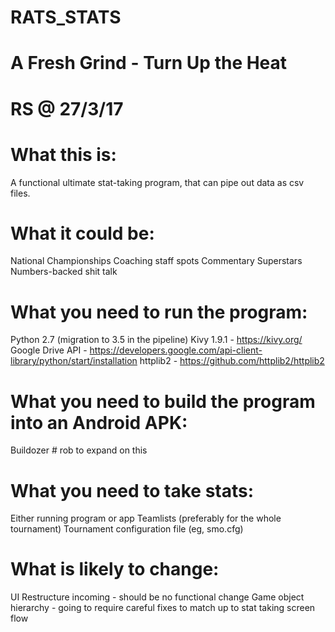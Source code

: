 # RATS_STATS
# A Fresh Grind - Turn Up the Heat
# 
# RS @ 27/3/17

# What this is:
A functional ultimate stat-taking program, that can pipe out data as csv files.

# What it could be:
National Championships
Coaching staff spots 
Commentary Superstars
Numbers-backed shit talk

# What you need to run the program:
Python 2.7 (migration to 3.5 in the pipeline)
Kivy 1.9.1 - https://kivy.org/
Google Drive API - https://developers.google.com/api-client-library/python/start/installation
httplib2 - https://github.com/httplib2/httplib2

# What you need to build the program into an Android APK:
Buildozer # rob to expand on this

# What you need to take stats:
Either running program or app
Teamlists (preferably for the whole tournament)
Tournament configuration file (eg, smo.cfg)

# What is likely to change:
UI Restructure incoming - should be no functional change
Game object hierarchy - going to require careful fixes to match up to stat taking screen flow

